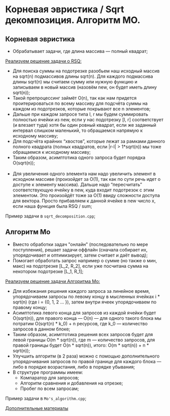 # Корневая эвристика / Sqrt декомпозиция. Алгоритм МО.

## Корневая эвристика
- Обрабатывает задачи, где длина массива — полный квадрат;

<ins>Реализуем решение задачи о RSQ:</ins>

- Для поиска суммы на подотрезке разобьем наш исходный массив на sqrt(n) подмассивов длины sqrt(n). Для каждого подмассива длины sqrt(n) мы считаем сумму или нужную функцию и записываем в новый массив (назовём new, он будет иметь длину sqrt(n));
- Такой препроцессинг займёт O(n), так как нам придется проитерироваться по всему массиву для подсчёта суммы на каждом из подотрезков, которые покрывают все n элементов;
- Дальше при каждом запросе типа l, r мы будем суммировать полностью ячейки из new, если у нас подотрезку [l, r] соответствует (и влезает туда) хотя бы один ровный квадрат, если же заданный интервал слишком маленький, то обращаемся напрямую к исходному массиву;
- Для подсчёта крайних “хвостов”, которые лежат за рамками данного полного квадрата (полных квадратов, если |r-l| > 1*sqrt(n)) мы тоже обращаемся к исходному массиву;
- Таким образом, асимптотика одного запроса будет порядка O(sqrt(n));
<br></br>
- Для увеличения одного элемента нам надо увеличить элемент в исходном массиве (произойдет за O(1), так как по сути речь идет о доступе к элементу массива). Дальше надо “пересчитать” соответствующую ячейку в new, куда входит подотрезок с этим элементом. Это произойдёт тоже за O(1) ввиду сложности доступа для вектора. Просто прибавляем к данной ячейке в new число x, если наша функция была RSQ / sum;

Пример задачи в `sqrt_decomposition.cpp`;

## Алгоритм Мо
- Вместо обработки задач "онлайн" (последовательно по мере поступления), решает задачи оффлайн (сначала собирает их, упорядочивает и оптимизирует, затем считает и даёт вывод);
- Помогает обработать запрос например о сумме (но также о мин, макс) на подотрезке [L_2, R_2], если уже посчитана сумма на некотором подотрезке [L_1, R_1];

<ins>Реализуем решение задачи Алгоритма Мо:</ins>

- Для избежания решения каждого запроса за линейное время, упорядочиваем запросы по левому концу в мысленных ячейках i * sqrt(n) (где i = {0, 1, 2 ... }), затем внутри ячеек упорядочиваем по правому концу;
- Асимптотика левого конца для запросов из каждой ячейки будет O(sqrt(n)), для правого конца — O(n) — для одного такого блока мы потратим O(sqrt(n) * k_0) + n ресурсов, где k_0 — количество запросов в данном блоке;
- Таким образом, асимптотика решения всех запросов будет для левой границы O(m * sqrt(n)), где m — количество запросов, для правой границы будет O(n * sqrt(n)), итого: O(m * sqrt(n)) + n * sqrt(n));
- Улучшить алгоритм (в 2 раза) можно с помощью дополнительного упорядочивания запросов по правой границе для каждого блока — либо в порядке возрастания, либо в порядке убывания;
- В структуре программы имеем:
  - Компаратор для запросов;
  - Алгоритм сравнения и добавления на отрезке;
  - Пробег по всем запросам;
  

Пример задачи в `Mo's_algorithm.cpp`;


[Дополнительные материалы](https://algorithmica.org/ru/sqrt)

